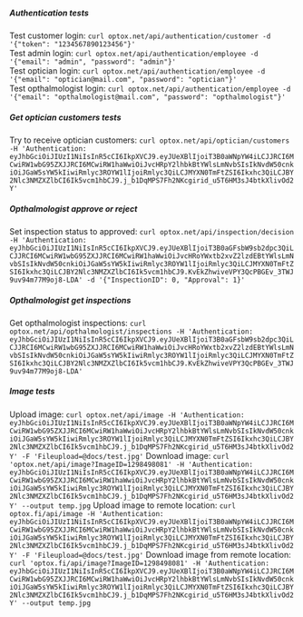 ##### Authentication tests

Test customer login: `curl optox.net/api/authentication/customer -d '{"token": "1234567890123456"}'`  
Test admin login: `curl optox.net/api/authentication/employee -d '{"email": "admin", "password": "admin"}'`  
Test optician login: `curl optox.net/api/authentication/employee -d '{"email": "optician@mail.com", "password": "optician"}'`  
Test opthalmologist login: `curl optox.net/api/authentication/employee -d '{"email": "opthalmologist@mail.com", "password": "opthalmologist"}'`

##### Get optician customers tests

Try to receive optician customers: `curl optox.net/api/optician/customers -H 'Authentication: eyJhbGciOiJIUzI1NiIsInR5cCI6IkpXVCJ9.eyJUeXBlIjoiT3B0aWNpYW4iLCJJRCI6MCwiRW1wbG95ZXJJRCI6MCwiRW1haWwiOiJvcHRpY2lhbkBtYWlsLmNvbSIsIkNvdW50cnkiOiJGaW5sYW5kIiwiRmlyc3ROYW1lIjoiRmlyc3QiLCJMYXN0TmFtZSI6Ikxhc3QiLCJBY2Nlc3NMZXZlbCI6Ik5vcm1hbCJ9.j_b1DqMPS7Fh2NKcgirid_u5T6HM3sJ4btkXlivOd2Y'`

##### Opthalmologist approve or reject

Set inspection status to approved: `curl optox.net/api/inspection/decision -H 'Authentication: eyJhbGciOiJIUzI1NiIsInR5cCI6IkpXVCJ9.eyJUeXBlIjoiT3B0aGFsbW9sb2dpc3QiLCJJRCI6MCwiRW1wbG95ZXJJRCI6MCwiRW1haWwiOiJvcHRoYWxtb2xvZ2lzdEBtYWlsLmNvbSIsIkNvdW50cnkiOiJGaW5sYW5kIiwiRmlyc3ROYW1lIjoiRmlyc3QiLCJMYXN0TmFtZSI6Ikxhc3QiLCJBY2Nlc3NMZXZlbCI6Ik5vcm1hbCJ9.KvEkZhwiveVPY3QcPBGEv_3TWJ9uv94m77M9oj8-LDA' -d '{"InspectionID": 0, "Approval": 1}'`

##### Opthalmologist get inspections

Get opthalmologist inspections: `curl optox.net/api/opthalmologist/inspections -H 'Authentication: eyJhbGciOiJIUzI1NiIsInR5cCI6IkpXVCJ9.eyJUeXBlIjoiT3B0aGFsbW9sb2dpc3QiLCJJRCI6MCwiRW1wbG95ZXJJRCI6MCwiRW1haWwiOiJvcHRoYWxtb2xvZ2lzdEBtYWlsLmNvbSIsIkNvdW50cnkiOiJGaW5sYW5kIiwiRmlyc3ROYW1lIjoiRmlyc3QiLCJMYXN0TmFtZSI6Ikxhc3QiLCJBY2Nlc3NMZXZlbCI6Ik5vcm1hbCJ9.KvEkZhwiveVPY3QcPBGEv_3TWJ9uv94m77M9oj8-LDA'`

##### Image tests

Upload image: `curl optox.net/api/image -H 'Authentication: eyJhbGciOiJIUzI1NiIsInR5cCI6IkpXVCJ9.eyJUeXBlIjoiT3B0aWNpYW4iLCJJRCI6MCwiRW1wbG95ZXJJRCI6MCwiRW1haWwiOiJvcHRpY2lhbkBtYWlsLmNvbSIsIkNvdW50cnkiOiJGaW5sYW5kIiwiRmlyc3ROYW1lIjoiRmlyc3QiLCJMYXN0TmFtZSI6Ikxhc3QiLCJBY2Nlc3NMZXZlbCI6Ik5vcm1hbCJ9.j_b1DqMPS7Fh2NKcgirid_u5T6HM3sJ4btkXlivOd2Y' -F 'Fileupload=@docs/test.jpg'`
Download image: `curl 'optox.net/api/image?ImageID=1298498081' -H 'Authentication: eyJhbGciOiJIUzI1NiIsInR5cCI6IkpXVCJ9.eyJUeXBlIjoiT3B0aWNpYW4iLCJJRCI6MCwiRW1wbG95ZXJJRCI6MCwiRW1haWwiOiJvcHRpY2lhbkBtYWlsLmNvbSIsIkNvdW50cnkiOiJGaW5sYW5kIiwiRmlyc3ROYW1lIjoiRmlyc3QiLCJMYXN0TmFtZSI6Ikxhc3QiLCJBY2Nlc3NMZXZlbCI6Ik5vcm1hbCJ9.j_b1DqMPS7Fh2NKcgirid_u5T6HM3sJ4btkXlivOd2Y' --output temp.jpg`
Upload image to remote location: `curl optox.fi/api/image -H 'Authentication: eyJhbGciOiJIUzI1NiIsInR5cCI6IkpXVCJ9.eyJUeXBlIjoiT3B0aWNpYW4iLCJJRCI6MCwiRW1wbG95ZXJJRCI6MCwiRW1haWwiOiJvcHRpY2lhbkBtYWlsLmNvbSIsIkNvdW50cnkiOiJGaW5sYW5kIiwiRmlyc3ROYW1lIjoiRmlyc3QiLCJMYXN0TmFtZSI6Ikxhc3QiLCJBY2Nlc3NMZXZlbCI6Ik5vcm1hbCJ9.j_b1DqMPS7Fh2NKcgirid_u5T6HM3sJ4btkXlivOd2Y' -F 'Fileupload=@docs/test.jpg'`
Download image from remote location: `curl 'optox.fi/api/image?ImageID=1298498081' -H 'Authentication: eyJhbGciOiJIUzI1NiIsInR5cCI6IkpXVCJ9.eyJUeXBlIjoiT3B0aWNpYW4iLCJJRCI6MCwiRW1wbG95ZXJJRCI6MCwiRW1haWwiOiJvcHRpY2lhbkBtYWlsLmNvbSIsIkNvdW50cnkiOiJGaW5sYW5kIiwiRmlyc3ROYW1lIjoiRmlyc3QiLCJMYXN0TmFtZSI6Ikxhc3QiLCJBY2Nlc3NMZXZlbCI6Ik5vcm1hbCJ9.j_b1DqMPS7Fh2NKcgirid_u5T6HM3sJ4btkXlivOd2Y' --output temp.jpg`
